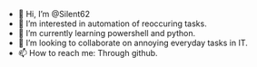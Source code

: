 - 👋 Hi, I’m @Silent62
- 👀 I’m interested in automation of reoccuring tasks. 
- 🌱 I’m currently learning powershell and python.
- 💞️ I’m looking to collaborate on annoying everyday tasks in IT.
- 📫 How to reach me: Through github.

<!---
Silent62/Silent62 is a ✨ special ✨ repository because its `README.md` (this file) appears on your GitHub profile.
You can click the Preview link to take a look at your changes.
--->
